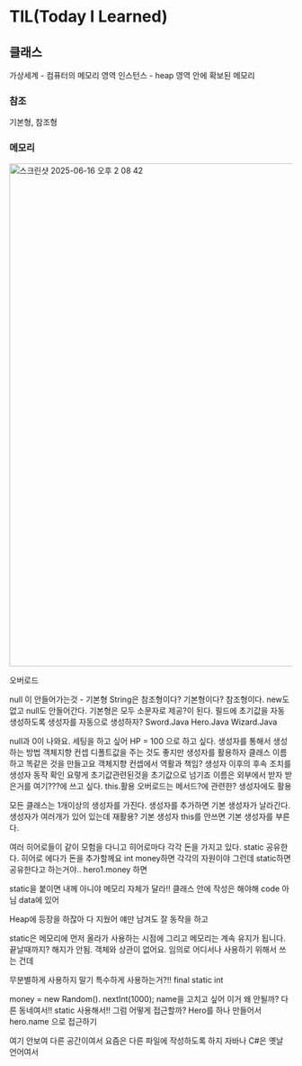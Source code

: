 # TIL(Today I Learned)

## 클래스
가상세계 - 컴퓨터의 메모리 영역
인스턴스 - heap 영역 안에 확보된 메모리

### 참조
기본형, 참조형

### 메모리
<img width="893" alt="스크린샷 2025-06-16 오후 2 08 42" src="https://github.com/user-attachments/assets/31a91f55-1366-4ca3-9bb0-a92817d91277" />

오버로드

null 이 안들어가는것 - 기본형
String은 참조형이다? 기본형이다?  참조형이다. new도 없고 null도 안들어간다.
기본형은 모두 소문자로 제공?이 된다.
필드에 초기값을 자동 생성하도록 생성자를 자동으로 생성하자?
Sword.Java
Hero.Java
Wizard.Java

null과 0이 나와요.
세팅을 하고 싶어 HP = 100 으로 하고 싶다.
생성자를 통해서 생성하는 방법
객체지향 컨셉
디폴트값을 주는 것도 좋지만 생성자를 활용하자
클래스 이름하고 똑같은 것을 만들고요
객체지향 컨셉에서
역활과 책임?
생성자 이후의 후속 조치를 
생성자 동작 확인
요렇게 초기값관련된것을 초기값으로 넘기죠
이름은 외부에서 받자
받은거를 여기???에 쓰고 싶다. this.활용
 오버로드는 메서드?에 관련한?
생성자에도 활용

모든 클래스는 1개이상의 생성자를 가진다.
생성자를 추가하면 기본 생성자가 날라간다.
생성자가 여러개가 있어
있는데
재활용? 기본 생성자 
this를 안쓰면 기본 생성자를 부른다.

여러 히어로들이 같이 모험을 다니고 히어로마다 각각 돈을 가지고 있다.
static 공유한다.
히어로 에다가 돈을 추가할께요
int money하면 각각의 자원이야
그런데 static하면 공유한다고 하는거야..
hero1.money 하면 

static을 붙이면 내께 아니야 메모리 자체가 달라!!
클래스 안에 작성은 해야해
code 아님 data에 있어

Heap에 등장을 하잖아
다 지웠어 얘만 남겨도 잘 동작을 하고

static은 메모리에 먼저 올라가 사용하는 시점에
그리고 메모리는 계속 유지가 됩니다. 끝날때까지?
해지가 안됨.
객체와 상관이 없어요. 임의로 어디서나 사용하기 위해서 쓰는 건데

무분별하게 사용하지 말기 특수하게 사용하는거?!!
final static int 

money = new Random(). nextInt(1000);
name을 고치고 싶어 이거 왜 안될까?
다른 동네여서!! static 사용해서!!
그럼 어떻게 접근할까? Hero를 하나 만들어서 hero.name 으로 접근하기

여기 안보여 다른 공간이여서
요즘은 다른 파일에 작성하도록 하지 자바나 C#은 옛날 언어여서

